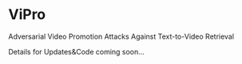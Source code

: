 # ViPro
Adversarial Video Promotion Attacks Against Text-to-Video Retrieval

Details for Updates&Code coming soon...
